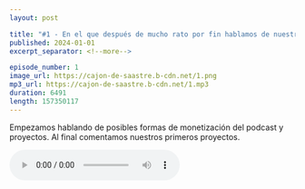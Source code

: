 ```yaml
---
layout: post

title: "#1 - En el que después de mucho rato por fin hablamos de nuestros primeros proyectos"
published: 2024-01-01
excerpt_separator: <!--more-->

episode_number: 1
image_url: https://cajon-de-saastre.b-cdn.net/1.png
mp3_url: https://cajon-de-saastre.b-cdn.net/1.mp3
duration: 6491
length: 157350117
---
```

Empezamos hablando de posibles formas de monetización del podcast y proyectos. Al final comentamos nuestros primeros proyectos.<!--more-->

<audio controls src="https://cajon-de-saastre.b-cdn.net/1.mp3"></audio>


